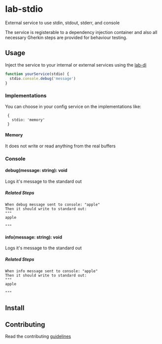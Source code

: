 # lab-stdio
External service to use stdin, stdout, stderr, and console

The service is registerable to a dependency injection container
and also all necessary Gherkin steps are provided for behaviour testing.

## Usage
Inject the service to your internal or external services using the [lab-di](ttps://github.com/lab-coop/lab-di)
```javascript
function yourService(stdio) {
  stdio.console.debug('message')
}
```
### Implementations
You can choose in your config service on the implementations like:
```javscript
 {
   stdio: 'memory'
 }
```
#### Memory
It does not write or read anything from the real buffers

### Console
#### debug(message: string): void
Logs it's message to the standard out
##### Related Steps
```gherkin
When debug message sent to console: "apple"
Then it should write to standard out:
"""
apple

"""
```
#### info(message: string): void
Logs it's message to the standard out
##### Related Steps
```gherkin
When info message sent to console: "apple"
Then it should write to standard out:
"""
apple

"""
```



## Install


## Contributing
Read the contributing [guidelines](https://github.com/lab-coop/dev_guidelines)
